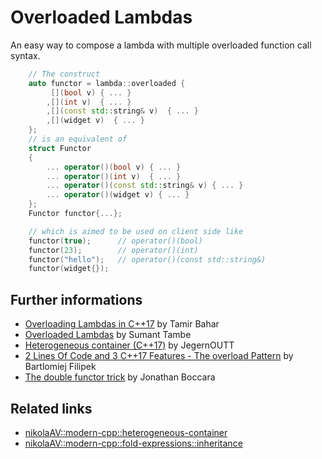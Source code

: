 # Overloaded Lambdas
An easy way to compose a lambda with multiple overloaded function call syntax. 

```cpp
    // The construct
    auto functor = lambda::overloaded {
         [](bool v) { ... }
        ,[](int v)  { ... }
        ,[](const std::string& v)  { ... }
        ,[](widget v)  { ... }
    };
    // is an equivalent of
    struct Functor
    {
        ... operator()(bool v) { ... }
        ... operator()(int v)  { ... }
        ... operator()(const std::string& v) { ... }
        ... operator()(widget v) { ... }
    };
    Functor functor{...}; 

    // which is aimed to be used on client side like
    functor(true);      // operator()(bool) 
    functor(23);        // operator()(int) 
    functor("hello");   // operator()(const std::string&) 
    functor(widget{});  
```

## Further informations
* [Overloading Lambdas in C++17](https://dev.to/tmr232/that-overloaded-trick-overloading-lambdas-in-c17) by Tamir Bahar
* [Overloaded Lambdas](http://cpptruths.blogspot.com/2014/05/fun-with-lambdas-c14-style-part-2.html) by Sumant Tambe
* [Heterogeneous container (C++17)](https://habrahabr.ru/post/332084/) by JegernOUTT
* [2 Lines Of Code and 3 C++17 Features - The overload Pattern](https://www.bfilipek.com/2019/02/2lines3featuresoverload.html) by Bartlomiej Filipek
* [The double functor trick](https://www.fluentcpp.com/2017/03/09/functors-are-not-dead-the-double-functor-trick/) by Jonathan Boccara

## Related links
* [nikolaAV\::modern-cpp::heterogeneous-container](https://github.com/nikolaAV/Modern-Cpp/tree/master/variant/heterogeneous_container)
* [nikolaAV\::modern-cpp\::fold-expressions::inheritance](https://github.com/nikolaAV/Modern-Cpp/tree/master/variadic/inheritance)

